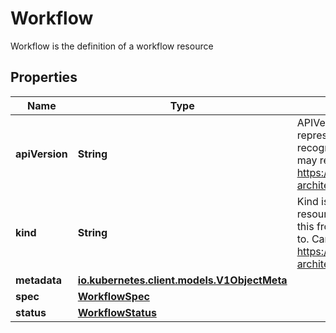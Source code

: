 

# Workflow

Workflow is the definition of a workflow resource
## Properties

Name | Type | Description | Notes
------------ | ------------- | ------------- | -------------
**apiVersion** | **String** | APIVersion defines the versioned schema of this representation of an object. Servers should convert recognized schemas to the latest internal value, and may reject unrecognized values. More info: https://git.io.k8s.community/contributors/devel/sig-architecture/api-conventions.md#resources |  [optional]
**kind** | **String** | Kind is a string value representing the REST resource this object represents. Servers may infer this from the endpoint the client submits requests to. Cannot be updated. In CamelCase. More info: https://git.io.k8s.community/contributors/devel/sig-architecture/api-conventions.md#types-kinds |  [optional]
**metadata** | [**io.kubernetes.client.models.V1ObjectMeta**](io.kubernetes.client.models.V1ObjectMeta.md) |  | 
**spec** | [**WorkflowSpec**](WorkflowSpec.md) |  | 
**status** | [**WorkflowStatus**](WorkflowStatus.md) |  | 



